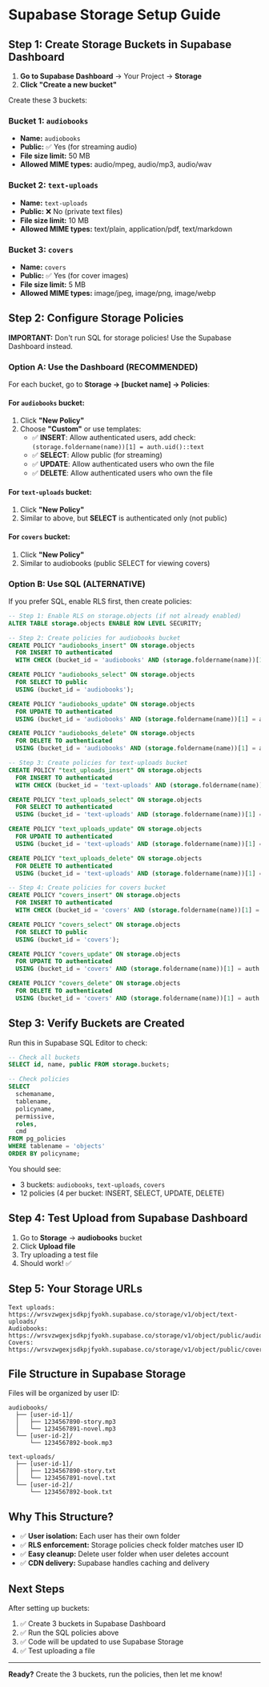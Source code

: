 # Supabase Storage Setup Guide

## Step 1: Create Storage Buckets in Supabase Dashboard

1. **Go to Supabase Dashboard** → Your Project → **Storage**
2. **Click "Create a new bucket"**

Create these 3 buckets:

### Bucket 1: `audiobooks`

- **Name:** `audiobooks`
- **Public:** ✅ Yes (for streaming audio)
- **File size limit:** 50 MB
- **Allowed MIME types:** audio/mpeg, audio/mp3, audio/wav

### Bucket 2: `text-uploads`

- **Name:** `text-uploads`
- **Public:** ❌ No (private text files)
- **File size limit:** 10 MB
- **Allowed MIME types:** text/plain, application/pdf, text/markdown

### Bucket 3: `covers`

- **Name:** `covers`
- **Public:** ✅ Yes (for cover images)
- **File size limit:** 5 MB
- **Allowed MIME types:** image/jpeg, image/png, image/webp

## Step 2: Configure Storage Policies

**IMPORTANT:** Don't run SQL for storage policies! Use the Supabase Dashboard instead.

### Option A: Use the Dashboard (RECOMMENDED)

For each bucket, go to **Storage → [bucket name] → Policies**:

#### For `audiobooks` bucket:

1. Click **"New Policy"**
2. Choose **"Custom"** or use templates:
   - ✅ **INSERT**: Allow authenticated users, add check: `(storage.foldername(name))[1] = auth.uid()::text`
   - ✅ **SELECT**: Allow public (for streaming)
   - ✅ **UPDATE**: Allow authenticated users who own the file
   - ✅ **DELETE**: Allow authenticated users who own the file

#### For `text-uploads` bucket:

1. Click **"New Policy"**
2. Similar to above, but **SELECT** is authenticated only (not public)

#### For `covers` bucket:

1. Click **"New Policy"**
2. Similar to audiobooks (public SELECT for viewing covers)

### Option B: Use SQL (ALTERNATIVE)

If you prefer SQL, enable RLS first, then create policies:

```sql
-- Step 1: Enable RLS on storage.objects (if not already enabled)
ALTER TABLE storage.objects ENABLE ROW LEVEL SECURITY;

-- Step 2: Create policies for audiobooks bucket
CREATE POLICY "audiobooks_insert" ON storage.objects
  FOR INSERT TO authenticated
  WITH CHECK (bucket_id = 'audiobooks' AND (storage.foldername(name))[1] = auth.uid()::text);

CREATE POLICY "audiobooks_select" ON storage.objects
  FOR SELECT TO public
  USING (bucket_id = 'audiobooks');

CREATE POLICY "audiobooks_update" ON storage.objects
  FOR UPDATE TO authenticated
  USING (bucket_id = 'audiobooks' AND (storage.foldername(name))[1] = auth.uid()::text);

CREATE POLICY "audiobooks_delete" ON storage.objects
  FOR DELETE TO authenticated
  USING (bucket_id = 'audiobooks' AND (storage.foldername(name))[1] = auth.uid()::text);

-- Step 3: Create policies for text-uploads bucket
CREATE POLICY "text_uploads_insert" ON storage.objects
  FOR INSERT TO authenticated
  WITH CHECK (bucket_id = 'text-uploads' AND (storage.foldername(name))[1] = auth.uid()::text);

CREATE POLICY "text_uploads_select" ON storage.objects
  FOR SELECT TO authenticated
  USING (bucket_id = 'text-uploads' AND (storage.foldername(name))[1] = auth.uid()::text);

CREATE POLICY "text_uploads_update" ON storage.objects
  FOR UPDATE TO authenticated
  USING (bucket_id = 'text-uploads' AND (storage.foldername(name))[1] = auth.uid()::text);

CREATE POLICY "text_uploads_delete" ON storage.objects
  FOR DELETE TO authenticated
  USING (bucket_id = 'text-uploads' AND (storage.foldername(name))[1] = auth.uid()::text);

-- Step 4: Create policies for covers bucket
CREATE POLICY "covers_insert" ON storage.objects
  FOR INSERT TO authenticated
  WITH CHECK (bucket_id = 'covers' AND (storage.foldername(name))[1] = auth.uid()::text);

CREATE POLICY "covers_select" ON storage.objects
  FOR SELECT TO public
  USING (bucket_id = 'covers');

CREATE POLICY "covers_update" ON storage.objects
  FOR UPDATE TO authenticated
  USING (bucket_id = 'covers' AND (storage.foldername(name))[1] = auth.uid()::text);

CREATE POLICY "covers_delete" ON storage.objects
  FOR DELETE TO authenticated
  USING (bucket_id = 'covers' AND (storage.foldername(name))[1] = auth.uid()::text);
```

## Step 3: Verify Buckets are Created

Run this in Supabase SQL Editor to check:

```sql
-- Check all buckets
SELECT id, name, public FROM storage.buckets;

-- Check policies
SELECT
  schemaname,
  tablename,
  policyname,
  permissive,
  roles,
  cmd
FROM pg_policies
WHERE tablename = 'objects'
ORDER BY policyname;
```

You should see:

- 3 buckets: `audiobooks`, `text-uploads`, `covers`
- 12 policies (4 per bucket: INSERT, SELECT, UPDATE, DELETE)

## Step 4: Test Upload from Supabase Dashboard

1. Go to **Storage** → **audiobooks** bucket
2. Click **Upload file**
3. Try uploading a test file
4. Should work! ✅

## Step 5: Your Storage URLs

```
Text uploads: https://wrsvzwgexjsdkpjfyokh.supabase.co/storage/v1/object/text-uploads/
Audiobooks:   https://wrsvzwgexjsdkpjfyokh.supabase.co/storage/v1/object/public/audiobooks/
Covers:       https://wrsvzwgexjsdkpjfyokh.supabase.co/storage/v1/object/public/covers/
```

## File Structure in Supabase Storage

Files will be organized by user ID:

```
audiobooks/
  ├── [user-id-1]/
  │   ├── 1234567890-story.mp3
  │   └── 1234567891-novel.mp3
  └── [user-id-2]/
      └── 1234567892-book.mp3

text-uploads/
  ├── [user-id-1]/
  │   ├── 1234567890-story.txt
  │   └── 1234567891-novel.txt
  └── [user-id-2]/
      └── 1234567892-book.txt
```

## Why This Structure?

- ✅ **User isolation:** Each user has their own folder
- ✅ **RLS enforcement:** Storage policies check folder matches user ID
- ✅ **Easy cleanup:** Delete user folder when user deletes account
- ✅ **CDN delivery:** Supabase handles caching and delivery

## Next Steps

After setting up buckets:

1. ✅ Create 3 buckets in Supabase Dashboard
2. ✅ Run the SQL policies above
3. ✅ Code will be updated to use Supabase Storage
4. ✅ Test uploading a file

---

**Ready?** Create the 3 buckets, run the policies, then let me know!
